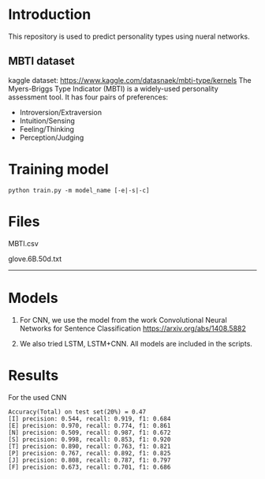 # Introduction
This repository is used to predict personality types using nueral networks.
## MBTI dataset
kaggle dataset: https://www.kaggle.com/datasnaek/mbti-type/kernels 
The Myers-Briggs Type Indicator (MBTI) is a widely-used personality assessment tool. It has four pairs of preferences: 

* Introversion/Extraversion
* Intuition/Sensing
* Feeling/Thinking
* Perception/Judging

# Training model

    python train.py -m model_name [-e|-s|-c]
    
# Files
MBTI.csv 

glove.6B.50d.txt
___
# Models
1. For CNN, we use the model from the work Convolutional Neural Networks for Sentence Classification https://arxiv.org/abs/1408.5882

2. We also tried LSTM, LSTM+CNN. All models are included in the scripts.


# Results
For the used CNN

    Accuracy(Total) on test set(20%) = 0.47
    [I] precision: 0.544, recall: 0.919, f1: 0.684
    [E] precision: 0.970, recall: 0.774, f1: 0.861
    [N] precision: 0.509, recall: 0.987, f1: 0.672
    [S] precision: 0.998, recall: 0.853, f1: 0.920
    [T] precision: 0.890, recall: 0.763, f1: 0.821
    [P] precision: 0.767, recall: 0.892, f1: 0.825
    [J] precision: 0.808, recall: 0.787, f1: 0.797
    [F] precision: 0.673, recall: 0.701, f1: 0.686
